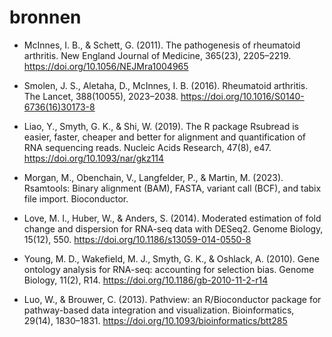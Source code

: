 # bronnen
* McInnes, I. B., & Schett, G. (2011). The pathogenesis of rheumatoid arthritis. New England Journal of Medicine, 365(23), 2205–2219. https://doi.org/10.1056/NEJMra1004965

* Smolen, J. S., Aletaha, D., McInnes, I. B. (2016). Rheumatoid arthritis. The Lancet, 388(10055), 2023–2038. https://doi.org/10.1016/S0140-6736(16)30173-8

* Liao, Y., Smyth, G. K., & Shi, W. (2019). The R package Rsubread is easier, faster, cheaper and better for alignment and quantification of RNA sequencing reads. Nucleic Acids Research, 47(8), e47. https://doi.org/10.1093/nar/gkz114

* Morgan, M., Obenchain, V., Langfelder, P., & Martin, M. (2023). Rsamtools: Binary alignment (BAM), FASTA, variant call (BCF), and tabix file import. Bioconductor.

* Love, M. I., Huber, W., & Anders, S. (2014). Moderated estimation of fold change and dispersion for RNA-seq data with DESeq2. Genome Biology, 15(12), 550. https://doi.org/10.1186/s13059-014-0550-8

* Young, M. D., Wakefield, M. J., Smyth, G. K., & Oshlack, A. (2010). Gene ontology analysis for RNA-seq: accounting for selection bias. Genome Biology, 11(2), R14. https://doi.org/10.1186/gb-2010-11-2-r14

* Luo, W., & Brouwer, C. (2013). Pathview: an R/Bioconductor package for pathway-based data integration and visualization. Bioinformatics, 29(14), 1830–1831. https://doi.org/10.1093/bioinformatics/btt285